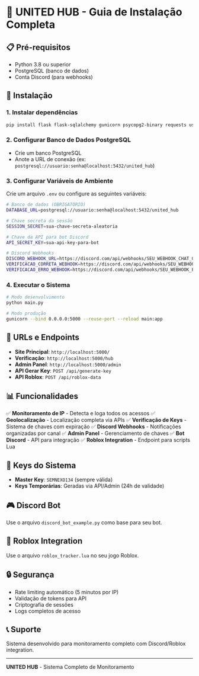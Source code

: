 # 🚀 UNITED HUB - Guia de Instalação Completa

## 📋 Pré-requisitos

- Python 3.8 ou superior
- PostgreSQL (banco de dados)
- Conta Discord (para webhooks)

## 🔧 Instalação

### 1. Instalar dependências

```bash
pip install flask flask-sqlalchemy gunicorn psycopg2-binary requests user-agents werkzeug
```

### 2. Configurar Banco de Dados PostgreSQL

- Crie um banco PostgreSQL
- Anote a URL de conexão (ex: `postgresql://usuario:senha@localhost:5432/united_hub`)

### 3. Configurar Variáveis de Ambiente

Crie um arquivo `.env` ou configure as seguintes variáveis:

```bash
# Banco de dados (OBRIGATÓRIO)
DATABASE_URL=postgresql://usuario:senha@localhost:5432/united_hub

# Chave secreta da sessão
SESSION_SECRET=sua-chave-secreta-aleatoria

# Chave da API para bot Discord
API_SECRET_KEY=sua-api-key-para-bot

# Discord Webhooks
DISCORD_WEBHOOK_URL=https://discord.com/api/webhooks/SEU_WEBHOOK_CHAT_GERAL
VERIFICACAO_CORRETA_WEBHOOK=https://discord.com/api/webhooks/SEU_WEBHOOK_CORRETO
VERIFICACAO_ERRO_WEBHOOK=https://discord.com/api/webhooks/SEU_WEBHOOK_ERRO
```

### 4. Executar o Sistema

```bash
# Modo desenvolvimento
python main.py

# Modo produção
gunicorn --bind 0.0.0.0:5000 --reuse-port --reload main:app
```

## 🎯 URLs e Endpoints

- **Site Principal**: `http://localhost:5000/`
- **Verificação**: `http://localhost:5000/hub`
- **Admin Panel**: `http://localhost:5000/admin`
- **API Gerar Key**: `POST /api/generate-key`
- **API Roblox**: `POST /api/roblox-data`

## 📊 Funcionalidades

✅ **Monitoramento de IP** - Detecta e loga todos os acessos
✅ **Geolocalização** - Localização completa via APIs
✅ **Verificação de Keys** - Sistema de chaves com expiração
✅ **Discord Webhooks** - Notificações organizadas por canal
✅ **Admin Panel** - Gerenciamento de chaves
✅ **Bot Discord** - API para integração
✅ **Roblox Integration** - Endpoint para scripts Lua

## 🔑 Keys do Sistema

- **Master Key**: `SEMNEXO134` (sempre válida)
- **Keys Temporárias**: Geradas via API/Admin (24h de validade)

## 🎮 Discord Bot

Use o arquivo `discord_bot_example.py` como base para seu bot.

## 🎲 Roblox Integration

Use o arquivo `roblox_tracker.lua` no seu jogo Roblox.

## 🔒 Segurança

- Rate limiting automático (5 minutos por IP)
- Validação de tokens para API
- Criptografia de sessões
- Logs completos de acesso

## 📞 Suporte

Sistema desenvolvido para monitoramento completo com Discord/Roblox integration.

---
**UNITED HUB** - Sistema Completo de Monitoramento